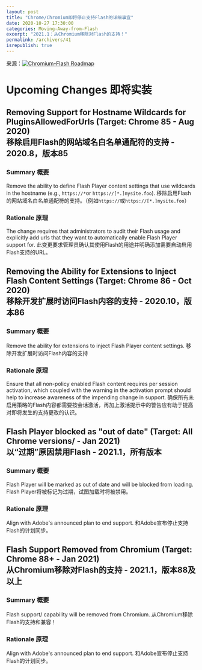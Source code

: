 ```yaml
---
layout: post
title: "Chrome/Chromium即将停止支持Flash的详细事宜"
date: 2020-10-27 17:30:00
categories: Moving-Away-from-Flash
excerpt: "2021.1：从Chromium移除对Flash的支持！"
permalink: /archivers/41
isrepublish: true
---
```


来源：[![Chromium-Flash Roadmap](https://img.shields.io/badge/Chromium-Flash%20Roadmap-brightgreen)](https://www.chromium.org/flash-roadmap)

# Upcoming Changes 即将实装
## Removing Support for Hostname Wildcards for PluginsAllowedForUrls (Target: Chrome 85 - Aug 2020)<br>移除启用Flash的网站域名白名单通配符的支持 - 2020.8，版本85
### Summary 概要
Remove the ability to define Flash Player content settings that use wildcards in the hostname (e.g., ```https://*```or ```https://[*.]mysite.foo```).
移除启用Flash的网站域名白名单通配符的支持。（例如```https://```或```https://[*.]mysite.foo```）

### Rationale 原理
The change requires that administrators to audit their Flash usage and explicitly add urls that they want to automatically enable Flash Player support for.
此变更要求管理员确认其使用Flash的用途并明确添加需要自动启用Flash支持的URL。


## Removing the Ability for Extensions to Inject Flash Content Settings (Target: Chrome 86 - Oct 2020)<br>移除开发扩展时访问Flash内容的支持 - 2020.10，版本86
### Summary 概要
Remove the ability for extensions to inject Flash Player content settings.
移除开发扩展时访问Flash内容的支持

### Rationale 原理
Ensure that all non-policy enabled Flash content requires per session activation, which coupled with the warning in the activation prompt should help to increase awareness of the impending change in support.
确保所有未启用策略的Flash内容都需要按会话激活，再加上激活提示中的警告应有助于提高对即将发生的支持更改的认识。

## Flash Player blocked as "out of date" (Target: All Chrome versions/ - Jan 2021)<br>以“过期”原因禁用Flash - 2021.1，所有版本
### Summary 概要
Flash Player will be marked as out of date and will be blocked from loading.
Flash Player将被标记为过期，试图加载时将被禁用。

### Rationale 原理
Align with Adobe's announced plan to end support.
和Adobe宣布停止支持Flash的计划同步。

## Flash Support Removed from Chromium (Target: Chrome 88+ - Jan 2021)<br>从Chromium移除对Flash的支持 - 2021.1，版本88及以上
### Summary 概要
Flash support/ capability will be removed from Chromium.
从Chromium移除Flash的支持和兼容！

### Rationale 原理
Align with Adobe's announced plan to end support.
和Adobe宣布停止支持Flash的计划同步。
